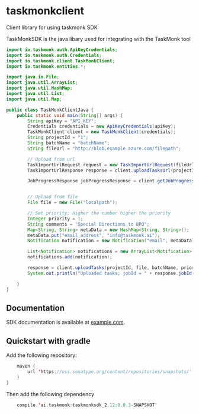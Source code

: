 # taskmonkclient

Client library for using taskmonk SDK

TaskMonkSDK is the java libary used for integrating with the TaskMonk tool
 
```java
import io.taskmonk.auth.ApiKeyCredentials;
import io.taskmonk.auth.Credentials;
import io.taskmonk.client.TaskMonkClient;
import io.taskmonk.entities.*;

import java.io.File;
import java.util.ArrayList;
import java.util.HashMap;
import java.util.List;
import java.util.Map;

public class TaskMonkClientJava {
    public static void main(String[] args) {
        String apiKey = "API_KEY";
        Credentials credentials = new ApiKeyCredentials(apiKey);
        TaskMonkClient client = new TaskMonkClient(credentials);
        String projectId = "1";
        String batchName = "batchName";
        String fileUrl = "http://blob.example.azure.com/filepath";

        // Upload from url
        TaskImportUrlRequest request = new TaskImportUrlRequest(fileUrl, batchName);
        TaskImportUrlResponse response = client.uploadTasksUrl(projectId, request);

        JobProgressResponse jobProgressResponse = client.getJobProgress(projectId, response.jobId());


        // Upload from file
        File file = new File("localpath");

        // Set priority; Higher the number higher the priority
        Integer priority = 1;
        String comments = "Special Directions to BPO";
        Map<String, String> metaData = new HashMap<String, String>();
        metaData.put("email_address", "info@taskmonk.ai");
        Notification notification = new Notification("email", metaData);

        List<Notification> notifications = new ArrayList<Notification>();
        notifications.add(notification);

        response = client.uploadTasks(projectId, file, batchName, priority, comments, notifications);
        System.out.println("Uploaded tasks; jobId = " + response.jobId());

    }
}       
```

## Documentation

SDK documentation is available at [example.com](http://example.com).


## Quickstart with gradle

Add the following repository:

```java
    maven {
        url 'https://oss.sonatype.org/content/repositories/snapshots/'
    }
}
```

Then add the following dependency


```scala
    compile 'ai.taskmonk:taskmonksdk_2.12:0.0.3-SNAPSHOT'
```
